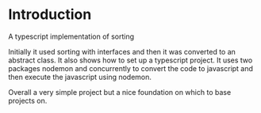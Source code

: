 # Introduction

A typescript implementation of sorting

Initially it used sorting with interfaces and then it was converted to an abstract class.
It also shows how to set up a typescript project. It uses two packages nodemon and concurrently to convert the code to javascript and then execute the javascript using nodemon.

Overall a very simple project but a nice foundation on which to base projects on.
